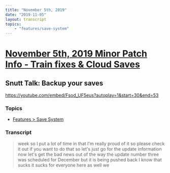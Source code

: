 ```yaml
---
title: "November 5th, 2019"
date: "2019-11-05"
layout: transcript
topics: 
    - "features/save-system"
---
```

# [November 5th, 2019 Minor Patch Info - Train fixes & Cloud Saves](../2019-11-05.md)
## Snutt Talk: Backup your saves
https://youtube.com/embed/Fsod_UF5eus?autoplay=1&start=30&end=53
### Topics
* [Features > Save System](../topics/features/save-system.md)

### Transcript

> week so I put a lot of time in that I'm
> really proud of it so please check it
> out if you want to do that so let's just
> go for the update information now let's
> get the bad news out of the way the
> update number three was scheduled for
> December but it is being pushed back I
> know that sucks
> it sucks for everyone here as well we
